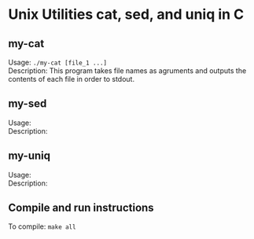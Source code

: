 # Unix Utilities cat, sed, and uniq in C #

## my-cat ##
Usage: `./my-cat [file_1 ...]`  
Description: This program takes file names as agruments and outputs the contents of each file in order to stdout.

## my-sed ##
Usage:  
Description:

## my-uniq ##
Usage:  
Description:

## Compile and run instructions ##
To compile: `make all`
